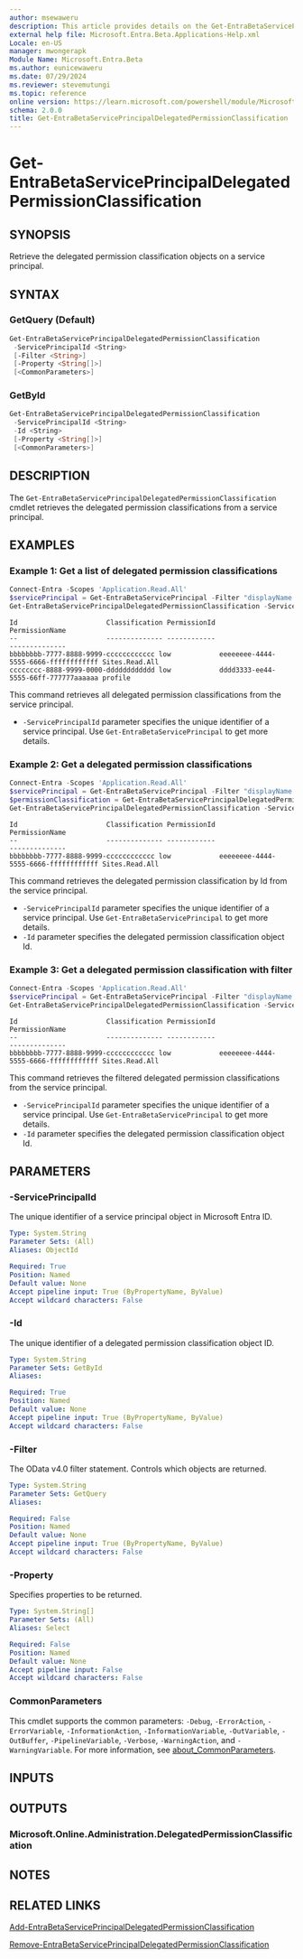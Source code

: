 ```yaml
---
author: msewaweru
description: This article provides details on the Get-EntraBetaServicePrincipalDelegatedPermissionClassification command.
external help file: Microsoft.Entra.Beta.Applications-Help.xml
Locale: en-US
manager: mwongerapk
Module Name: Microsoft.Entra.Beta
ms.author: eunicewaweru
ms.date: 07/29/2024
ms.reviewer: stevemutungi
ms.topic: reference
online version: https://learn.microsoft.com/powershell/module/Microsoft.Entra.Beta/Get-EntraBetaServicePrincipalDelegatedPermissionClassification
schema: 2.0.0
title: Get-EntraBetaServicePrincipalDelegatedPermissionClassification
---
```


# Get-EntraBetaServicePrincipalDelegatedPermissionClassification

## SYNOPSIS

Retrieve the delegated permission classification objects on a service principal.

## SYNTAX

### GetQuery (Default)

```powershell
Get-EntraBetaServicePrincipalDelegatedPermissionClassification
 -ServicePrincipalId <String>
 [-Filter <String>]
 [-Property <String[]>]
 [<CommonParameters>]
```

### GetById

```powershell
Get-EntraBetaServicePrincipalDelegatedPermissionClassification
 -ServicePrincipalId <String>
 -Id <String>
 [-Property <String[]>]
 [<CommonParameters>]
```

## DESCRIPTION

The `Get-EntraBetaServicePrincipalDelegatedPermissionClassification` cmdlet retrieves the delegated permission classifications from a service principal.

## EXAMPLES

### Example 1: Get a list of delegated permission classifications

```powershell
Connect-Entra -Scopes 'Application.Read.All'
$servicePrincipal = Get-EntraBetaServicePrincipal -Filter "displayName eq 'Helpdesk Application'"
Get-EntraBetaServicePrincipalDelegatedPermissionClassification -ServicePrincipalId $servicePrincipal.Id
```

```Output
Id                      Classification PermissionId                         PermissionName
--                      -------------- ------------                         --------------
bbbbbbbb-7777-8888-9999-cccccccccccc low            eeeeeeee-4444-5555-6666-ffffffffffff Sites.Read.All
cccccccc-8888-9999-0000-dddddddddddd low            dddd3333-ee44-5555-66ff-777777aaaaaa profile
```

This command retrieves all delegated permission classifications from the service principal.

- `-ServicePrincipalId` parameter specifies the unique identifier of a service principal. Use `Get-EntraBetaServicePrincipal` to get more details.

### Example 2: Get a delegated permission classifications

```powershell
Connect-Entra -Scopes 'Application.Read.All'
$servicePrincipal = Get-EntraBetaServicePrincipal -Filter "displayName eq 'Helpdesk Application'"
$permissionClassification = Get-EntraBetaServicePrincipalDelegatedPermissionClassification -ServicePrincipalId $servicePrincipal.Id -Filter "PermissionName eq 'Sites.Read.All'"
Get-EntraBetaServicePrincipalDelegatedPermissionClassification -ServicePrincipalId $servicePrincipal.Id -Id $permissionClassification.Id
```

```Output
Id                      Classification PermissionId                         PermissionName
--                      -------------- ------------                         --------------
bbbbbbbb-7777-8888-9999-cccccccccccc low            eeeeeeee-4444-5555-6666-ffffffffffff Sites.Read.All
```

This command retrieves the delegated permission classification by Id from the service principal.

- `-ServicePrincipalId` parameter specifies the unique identifier of a service principal. Use `Get-EntraBetaServicePrincipal` to get more details.
- `-Id` parameter specifies the delegated permission classification object Id.

### Example 3: Get a delegated permission classification with filter

```powershell
Connect-Entra -Scopes 'Application.Read.All'
$servicePrincipal = Get-EntraBetaServicePrincipal -Filter "displayName eq 'Helpdesk Application'"
Get-EntraBetaServicePrincipalDelegatedPermissionClassification -ServicePrincipalId $servicePrincipal.Id -Filter "PermissionName eq 'Sites.Read.All'"
```

```Output
Id                      Classification PermissionId                         PermissionName
--                      -------------- ------------                         --------------
bbbbbbbb-7777-8888-9999-cccccccccccc low            eeeeeeee-4444-5555-6666-ffffffffffff Sites.Read.All
```

This command retrieves the filtered delegated permission classifications from the service principal.

- `-ServicePrincipalId` parameter specifies the unique identifier of a service principal. Use `Get-EntraBetaServicePrincipal` to get more details.
- `-Id` parameter specifies the delegated permission classification object Id.

## PARAMETERS

### -ServicePrincipalId

The unique identifier of a service principal object in Microsoft Entra ID.

```yaml
Type: System.String
Parameter Sets: (All)
Aliases: ObjectId

Required: True
Position: Named
Default value: None
Accept pipeline input: True (ByPropertyName, ByValue)
Accept wildcard characters: False
```

### -Id

The unique identifier of a delegated permission classification object ID.

```yaml
Type: System.String
Parameter Sets: GetById
Aliases:

Required: True
Position: Named
Default value: None
Accept pipeline input: True (ByPropertyName, ByValue)
Accept wildcard characters: False
```

### -Filter

The OData v4.0 filter statement.
Controls which objects are returned.

```yaml
Type: System.String
Parameter Sets: GetQuery
Aliases:

Required: False
Position: Named
Default value: None
Accept pipeline input: True (ByPropertyName, ByValue)
Accept wildcard characters: False
```

### -Property

Specifies properties to be returned.

```yaml
Type: System.String[]
Parameter Sets: (All)
Aliases: Select

Required: False
Position: Named
Default value: None
Accept pipeline input: False
Accept wildcard characters: False
```

### CommonParameters

This cmdlet supports the common parameters: `-Debug`, `-ErrorAction`, `-ErrorVariable`, `-InformationAction`, `-InformationVariable`, `-OutVariable`, `-OutBuffer`, `-PipelineVariable`, `-Verbose`, `-WarningAction`, and `-WarningVariable`. For more information, see [about_CommonParameters](https://go.microsoft.com/fwlink/?LinkID=113216).

## INPUTS

## OUTPUTS

### Microsoft.Online.Administration.DelegatedPermissionClassification

## NOTES

## RELATED LINKS

[Add-EntraBetaServicePrincipalDelegatedPermissionClassification](Add-EntraBetaServicePrincipalDelegatedPermissionClassification.md)

[Remove-EntraBetaServicePrincipalDelegatedPermissionClassification](Remove-EntraBetaServicePrincipalDelegatedPermissionClassification.md)
